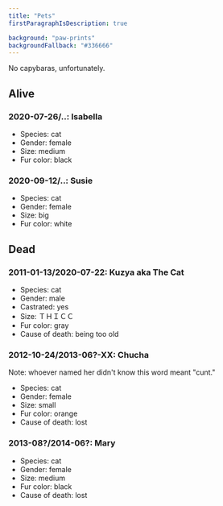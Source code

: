 ```yaml
---
title: "Pets"
firstParagraphIsDescription: true

background: "paw-prints"
backgroundFallback: "#336666"
---
```


No capybaras, unfortunately.

## Alive

### 2020-07-26/..: Isabella

* Species: cat
* Gender: female
* Size: medium
* Fur color: black

### 2020-09-12/..: Susie

* Species: cat
* Gender: female
* Size: big
* Fur color: white

## Dead

### 2011-01-13/2020-07-22: Kuzya aka The Cat

* Species: cat
* Gender: male
* Castrated: yes
* Size: ＴＨＩＣＣ
* Fur color: gray
* Cause of death: being too old

### 2012-10-24/2013-06?-XX: Chucha

Note: whoever named her didn't know this word meant "cunt."

* Species: cat
* Gender: female
* Size: small
* Fur color: orange
* Cause of death: lost

### 2013-08?/2014-06?: Mary

* Species: cat
* Gender: female
* Size: medium
* Fur color: black
* Cause of death: lost
